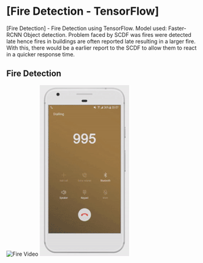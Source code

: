 # [Fire Detection - TensorFlow]

[Fire Detection] - Fire Detection using TensorFlow. Model used: Faster-RCNN Object detection. Problem faced by SCDF was fires were detected late hence fires in buildings are often reported late resulting in a larger fire. With this, there would be a earlier report to the SCDF to allow them to react in a quicker response time.

## Fire Detection

![Fire Video](fire.gif)
![Push Notification](pushnotification.gif)